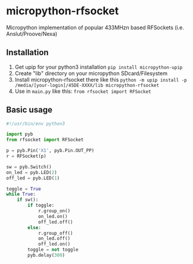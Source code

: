 # micropython-rfsocket
Micropython implementation of popular 433MHzn based RFSockets (i.e. Anslut/Proove/Nexa)

## Installation

  1. Get upip for your python3 installation `pip install micropython-upip`
  2. Create "lib" directory on your micropython SDcard/Filesystem
  3. Install micropython-rfsocket there like this `python -m upip install -p /media/[your-login]/45DE-XXXX/lib micropython-rfsocket`
  4. Use in `main.py` like this: `from rfsocket import RFSocket`


## Basic usage

```python
#!/usr/bin/env python3

import pyb
from rfsocket import RFSocket

p = pyb.Pin('X1', pyb.Pin.OUT_PP)
r = RFSocket(p)

sw = pyb.Switch()
on_led = pyb.LED(2)
off_led = pyb.LED(1)

toggle = True
while True:
    if sw():
        if toggle:
            r.group_on()
            on_led.on()
            off_led.off()
        else:
            r.group_off()
            on_led.off()
            off_led.on()
        toggle = not toggle
        pyb.delay(300)
  ```

